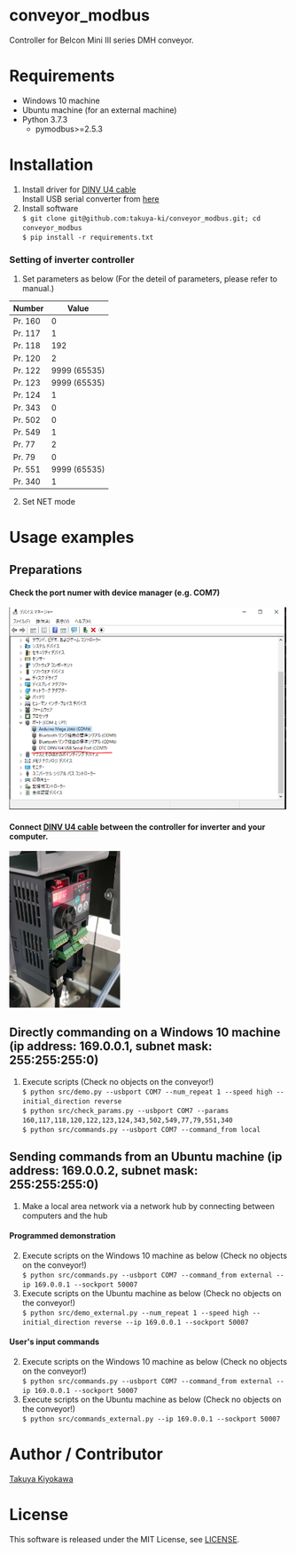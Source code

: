 # conveyor_modbus

Controller for Belcon Mini III series DMH conveyor.


# Requirements

- Windows 10 machine
- Ubuntu machine (for an external machine)
- Python 3.7.3
  - pymodbus>=2.5.3


# Installation

1. Install driver for [DINV U4 cable](https://www.diatrend.com/IFcable/usb/dinv-u4.php)  
   Install USB serial converter from [here](https://www.diatrend.com/download/driver.htm)  
2. Install software  
	`$ git clone git@github.com:takuya-ki/conveyor_modbus.git; cd conveyor_modbus`  
	`$ pip install -r requirements.txt`

### Setting of inverter controller

1. Set parameters as below (For the deteil of parameters, please refer to manual.)  

|  Number  |  Value  |
| ---- | ---- |
|  Pr. 160  |  0  |
|  Pr. 117  |  1  |
|  Pr. 118  |  192  |
|  Pr. 120  |  2  |
|  Pr. 122  |  9999 (65535)  |
|  Pr. 123  |  9999 (65535)  |
|  Pr. 124  |  1  |
|  Pr. 343  |  0  |
|  Pr. 502  |  0  |
|  Pr. 549  |  1  |
|  Pr. 77  |  2  |
|  Pr. 79  |  0  |
|  Pr. 551  |  9999 (65535)  |
|  Pr. 340  |  1  |

2. Set NET mode


# Usage examples
## Preparations

#### Check the port numer with device manager (e.g. COM7)  
<img src=image/device_manager.png width=500>  

#### Connect [DINV U4 cable](https://www.diatrend.com/IFcable/usb/dinv-u4.php) between the controller for inverter and your computer.
<img src=image/connection.jpg width=200>  

## Directly commanding on a Windows 10 machine (ip address: 169.0.0.1, subnet mask: 255:255:255:0)
1. Execute scripts (Check no objects on the conveyor!)  
    `$ python src/demo.py --usbport COM7 --num_repeat 1 --speed high --initial_direction reverse`  
    `$ python src/check_params.py --usbport COM7 --params 160,117,118,120,122,123,124,343,502,549,77,79,551,340`  
    `$ python src/commands.py --usbport COM7 --command_from local`  

## Sending commands from an Ubuntu machine (ip address: 169.0.0.2, subnet mask: 255:255:255:0)

1. Make a local area network via a network hub by connecting between computers and the hub

#### Programmed demonstration
2. Execute scripts on the Windows 10 machine as below (Check no objects on the conveyor!)  
    `$ python src/commands.py --usbport COM7 --command_from external --ip 169.0.0.1 --sockport 50007`  
3. Execute scripts on the Ubuntu machine as below (Check no objects on the conveyor!)  
    `$ python src/demo_external.py --num_repeat 1 --speed high --initial_direction reverse --ip 169.0.0.1 --sockport 50007`  

#### User's input commands
2. Execute scripts on the Windows 10 machine as below (Check no objects on the conveyor!)  
    `$ python src/commands.py --usbport COM7 --command_from external --ip 169.0.0.1 --sockport 50007`  
3. Execute scripts on the Ubuntu machine as below (Check no objects on the conveyor!)  
    `$ python src/commands_external.py --ip 169.0.0.1 --sockport 50007`  


# Author / Contributor

[Takuya Kiyokawa](https://takuya-ki.github.io/)

# License

This software is released under the MIT License, see [LICENSE](./LICENSE).
